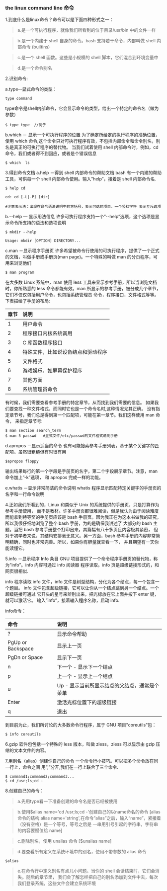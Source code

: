 ### the linux command line 命令

1.到底什么是linux命令？命令可以是下面四种形式之一：
>a.是一个可执行程序，就像我们所看到的位于目录/usr/bin 中的文件一样

>b.是一个内建于 shell 自身的命令。bash 支持若干命令，内部叫做 shell 内部命令 (builtins)

>c.是一个 shell 函数。这些是小规模的 shell 脚本，它们混合到环境变量中

>d.是一个命令别名

2.识别命令:

a.type--显式命令的类型： 
 
``` shell
type command
```
type命令是shell内部命令，它会显示命令的类型，给出一个特定的命令名（做为参数）
``` shell
$ type type  //例子
```
b.which － 显示一个可执行程序的位置
为了确定所给定的执行程序的准确位置，使用 which 命令,这个命令只对可执行程序有效，不包括内部命令和命令别名，别名是真正的可执行程序的替代物。 当我们试着使用 shell 内部命令时，例如，cd 命令，我们或者得不到回应，或者是个错误信息
``` shell
$ which  ls
```
3.得到命令文档
a.help －得到 shell 内部命令的帮助文档
bash 有一个内建的帮助工具，可供每一个 shell 内部命令使用。输入”help”，接着是 shell 内部命令名.
``` shell
$ help cd

cd: cd [-L|-P] [dir]

#注意表示法：出现在命令语法说明中的方括号，表示可选的项目。一个竖杠字符 表示互斥选项
```

b.--help — 显示用法信息
许多可执行程序支持一个”--help”选项，这个选项是显示命令所支持的语法和选项说明
``` shell
$ mkdir --help

Usage: mkdir [OPTION] DIRECTORY...
```


c.man －显示程序手册页
许多希望被命令行使用的可执行程序，提供了一个正式的文档，叫做手册或手册页(man page)。一个特殊的叫做 man 的分页程序，可用来浏览他们
``` shell
$ man program
```
在大多数 Linux 系统中，man 使用 less 工具来显示参考手册，所以当浏览文档时，你所熟悉的 less 命令都能有效。man 所显示的参考手册，被分成几个章节，它们不仅仅包括用户命令，也包括系统管理员 命令，程序接口，文件格式等等。下表描绘了手册的布局:

| 章节 |  说明  |
|:-----|:-------|
|1 | 用户命令 |
|2 | 程序接口内核系统调用 |
|3 | C 库函数程序接口 |
|4 | 特殊文件，比如说设备结点和驱动程序 |
|5 | 文件格式 |
|6 |游戏娱乐，如屏幕保护程序 |
|7 |其他方面 |
|8 |系统管理员命令 |

有时候，我们需要查看参考手册的特定章节，从而找到我们需要的信息。 如果我们要查找一种文件格式，而同时它也是一个命令名时,这种情况尤其正确。 没有指定章节号，我们总是得到第一个匹配项，可能在第一章节。我们这样使用 man 命令， 来指定章节号:
``` shell
$ man section search_term
$ man 5 passwd   #显式文件/etc/passwd的文件格式说明手册
```
d.apropos －显示适当的命令
也有可能搜索参考手册列表，基于某个关键字的匹配项。虽然很粗糙但有时很有用
``` shell
$apropos floppy
``` 
输出结果每行的第一个字段是手册页的名字，第二个字段展示章节。注意，man 命令加上”-k”选项， 和 apropos 完成一样的功能。

e.whatis －显示非常简洁的命令说明
whatis 程序显示匹配特定关键字的手册页的名字和一行命令说明

4.正如我们所看到的，Linux 和类似于 Unix 的系统提供的手册页，只是打算作为参考手册使用， 而不是教材。许多手册页都很难阅读，但是我认为由于阅读难度而能拿到特等奖的手册页应该是 bash 手册页。因为我正在为这本书做我的研究，所以我很仔细地浏览了整个 bash 手册，为的是确保我讲述了 大部分的 bash 主题。当把 bash 参考手册整个打印出来，其篇幅有八十多页且内容极其紧密， 但对于初学者来说，其结构安排毫无意义。另一方面，bash 参考手册的内容非常简明精确，同时也非常完善。所以，如果你有胆量就查看一下， 并且期望有一天你能读懂它。

5.info －显示程序 Info 条目
GNU 项目提供了一个命令程序手册页的替代物，称为”info”。info 内容可通过 info 阅读器 程序读取。info 页是超级链接形式的，和网页很相似.

info 程序读取 info 文件，info 文件是树型结构，分化为各个结点，每一个包含一个题目。 info 文件包含超级链接，它可以让你从一个结点跳到另一个结点。一个超级链接可通过 它开头的星号来辨别出来，把光标放在它上面并按下 enter 键，就可以激活它。
输入”info”，接着输入程序名称，启动 info.

info命令：

| 命令  | 说明  |
| :----- | :-------|
| ?  |显示命令帮助 |
|PgUp or Backspace | 显示上一页 |
|PgDn or Space | 显示下一页 |
| n   |下一个 - 显示下一个结点 |
|p | 上一个 - 显示上一个结点 |
| u  |Up - 显示当前所显示结点的父结点，通常是个菜单 |
|Enter | 激活光标位置下的超级链接 |
| q  | 退出  |

到目前为止，我们所讨论的大多数命令行程序，属于 GNU 项目”coreutils”包：
``` shell
$ info coreutils
```

6.gzip 软件包包括一个特殊的 less 版本，叫做 zless，zless 可以显示由 gzip 压缩的文本文件的内容。

7.用别名（alias）创建你自己的命令
一个命令行小技巧。可以把多个命令放在同一行上，命令之间 用”;”分开,我们在一行上联合了三个命令.
``` shell
$ command1;command2;command3...
$ cd /usr;ls;cd -
```

8.创建自己的命令：

>a.先用type看一下准备创建的命令名是否已经被使用

>b.使用$alias name='cd /usr;ls;cd -'创建自己的以name命名的命令
[alias 命令的结构:alias name='string',在命令”alias”之后，输入“name”，紧接着（没有空格）是一个等号，等号之后是 一串用引号引起的字符串，字符串的内容要赋值给 name]

>c.删除别名，使用 unalias 命令 [$unalias name]

>d.要查看所有定义在系统环境中的别名，使用不带参数的 alias 命令

``` shell
$alias
```
>e.在命令行中定义别名有点儿小问题。当你的 shell 会话结束时，它们会消失。随后的章节里， 我们会了解怎样把自己的别名添加到文件中去，每次我们登录系统，这些文件会建立系统环境